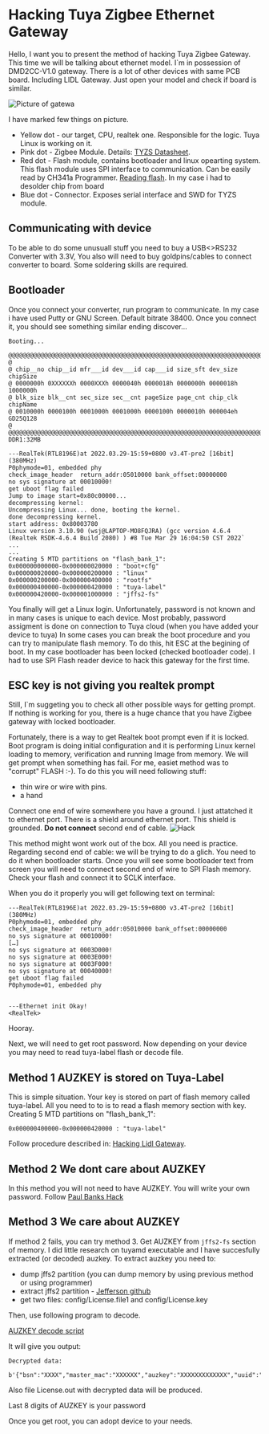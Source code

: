 # Hacking Tuya Zigbee Ethernet Gateway

Hello, I want you to present the method of hacking Tuya Zigbee Gateway. This time we will be talking about ethernet model.
I`m in possession of DMD2CC-V1.0 gateway. There is a lot of other devices with same PCB board. Including LIDL Gateway.
Just open your model and check if board is similar.

![Picture of gatewa](/images/gateway.jpg)

I have marked few things on picture.
- Yellow dot - our target, CPU, realtek one. Responsible for the logic. Tuya Linux is working on it.
- Pink dot - Zigbee Module. Details: [TYZS Datasheet](https://developer.tuya.com/en/docs/iot/zigbeetyzs4module?id=K989rhycrz23f).
- Red dot - Flash module, contains bootloader and linux opearting system. This flash module uses SPI interface to communication.
            Can be easily read by CH341a Programmer. [Reading flash](https://www.youtube.com/watch?v=4qX2zihB6UE).
            In my case i had to desolder chip from board
- Blue dot - Connector. Exposes serial interface and SWD for TYZS module.
## Communicating with device
To be able to do some unusuall stuff you need to buy a USB<>RS232 Converter with 3.3V,
You also will need to buy goldpins/cables to connect converter to board. Some
soldering skills are required.
## Bootloader
Once you connect your converter, run program to communicate. In my case i have used Putty or GNU Screen.
Default bitrate 38400.
Once you connect it, you should see something similar
ending discover...

    Booting...

    @@@@@@@@@@@@@@@@@@@@@@@@@@@@@@@@@@@@@@@@@@@@@@@@@@@@@@@@@@@@@@@@@@@@@@@@@@@@@@@@
    @
    @ chip__no chip__id mfr___id dev___id cap___id size_sft dev_size chipSize
    @ 0000000h 0XXXXXXh 0000XXXh 0000040h 0000018h 0000000h 0000018h 1000000h
    @ blk_size blk__cnt sec_size sec__cnt pageSize page_cnt chip_clk chipName
    @ 0010000h 0000100h 0001000h 0001000h 0000100h 0000010h 000004eh GD25Q128
    @
    @@@@@@@@@@@@@@@@@@@@@@@@@@@@@@@@@@@@@@@@@@@@@@@@@@@@@@@@@@@@@@@@@@@@@@@@@@@@@@@@
    DDR1:32MB

    ---RealTek(RTL8196E)at 2022.03.29-15:59+0800 v3.4T-pre2 [16bit](380MHz)
    P0phymode=01, embedded phy
    check_image_header  return_addr:05010000 bank_offset:00000000
    no sys signature at 00010000!
    get uboot flag failed
    Jump to image start=0x80c00000...
    decompressing kernel:
    Uncompressing Linux... done, booting the kernel.
    done decompressing kernel.
    start address: 0x80003780
    Linux version 3.10.90 (wsj@LAPTOP-MO8FQJRA) (gcc version 4.6.4 (Realtek RSDK-4.6.4 Build 2080) ) #8 Tue Mar 29 16:04:50 CST 2022`
    ...
    ...
    Creating 5 MTD partitions on "flash_bank_1":
    0x000000000000-0x000000020000 : "boot+cfg"
    0x000000020000-0x000000200000 : "linux"
    0x000000200000-0x000000400000 : "rootfs"
    0x000000400000-0x000000420000 : "tuya-label"
    0x000000420000-0x000001000000 : "jffs2-fs"


You finally will get a Linux login. Unfortunately, password is not known and in many cases is unique to each device.
Most probably, password assigment is done on connection to Tuya cloud (when you have added your device to tuya)
In some cases you can break the boot procedure and you can try to manipulate flash memory. To do this, hit ESC at the begining of boot.
In my case bootloader has been locked (checked bootloader code). I had to use SPI Flash reader device to hack this gateway for the first time.

## ESC key is not giving you realtek prompt
Still, I`m suggeting you to check all other possible ways for getting prompt. If nothing is working for you, there is a huge chance that
you have Zigbee gateway with locked bootloader.

Fortunately, there is a way to get Realtek boot prompt even if it is locked. Boot program is doing initial configuration and it is performing Linux kernel loading
to memory, verification and running Image from memory. We will get prompt when something has fail. For me, easiet method was to "corrupt" FLASH :-).
To do this you will need following stuff:
- thin wire or wire with pins.
- a hand

Connect one end of wire somewhere you have a ground. I just attatched it to ethernet port. There is a shield around ethernet port. This
shield is grounded. **Do not connect** second end of cable.
![Hack](/images/hack.jpg)

This method might wont work out of the box. All you need is practice.
Regarding second end of cable: we will be trying to do a glich. You need to do it when bootloader starts. Once you will see some bootloader text from screen
you will need to connect second end of wire to SPI Flash memory. Check your flash and connect it to SCLK interface.

When you do it properly you will get following text on terminal:

    ---RealTek(RTL8196E)at 2022.03.29-15:59+0800 v3.4T-pre2 [16bit](380MHz)
    P0phymode=01, embedded phy
    check_image_header  return_addr:05010000 bank_offset:00000000
    no sys signature at 00010000!
    […]
    no sys signature at 0003D000!
    no sys signature at 0003E000!
    no sys signature at 0003F000!
    no sys signature at 00040000!
    get uboot flag failed
    P0phymode=01, embedded phy


    ---Ethernet init Okay!
    <RealTek>

Hooray.

Next, we will need to get root password.
Now depending on your device you may need to read tuya-label flash or decode file.

## Method 1 AUZKEY is stored on Tuya-Label
This is simple situation. Your key is stored on part of flash memory called tuya-label.
All you need to to is to read a flash memory section with key.
Creating 5 MTD partitions on "flash_bank_1":

    0x000000400000-0x000000420000 : "tuya-label"
Follow procedure described in:
[Hacking Lidl Gateway](https://community.openhab.org/t/hacking-the-lidl-silvercrest-zigbee-gateway-a-step-by-step-tutorial/129660).

## Method 2 We dont care about AUZKEY
In this method you will not need to have AUZKEY. You will write your own password.
Follow [Paul Banks Hack](https://paulbanks.org/projects/lidl-zigbee/#firmware-hacking)

## Method 3 We care about AUZKEY
If method 2 fails, you can try method 3. Get AUZKEY from `jffs2-fs` section of memory.
I did little research on tuyamd executable and I have succesfully extracted (or decoded) auzkey.
To extract auzkey you need to:
- dump jffs2 partition (you can dump memory by using previous method or using programmer)
- extract jffs2 partition - [Jefferson github](https://github.com/sviehb/jefferson)
- get two files: config/License.file1 and config/License.key

Then, use following program to decode.

[AUZKEY decode script](scripts/decode.py)

It will give you output:


    Decrypted data:

    b'{"bsn":"XXXX","master_mac":"XXXXXX","auzkey":"XXXXXXXXXXXXX","uuid":"XXXXXXXXXX","prodtest_exit":"true"}\x0f\x0f\x0f\x0f\x0f\x0f\x0f\x0f\x0f\x0f\x0f\x0f\x0f\x0f\x0f'
Also file License.out with decrypted data will be produced.

Last 8 digits of AUZKEY is your password

Once you get root, you can adopt device to your needs.
